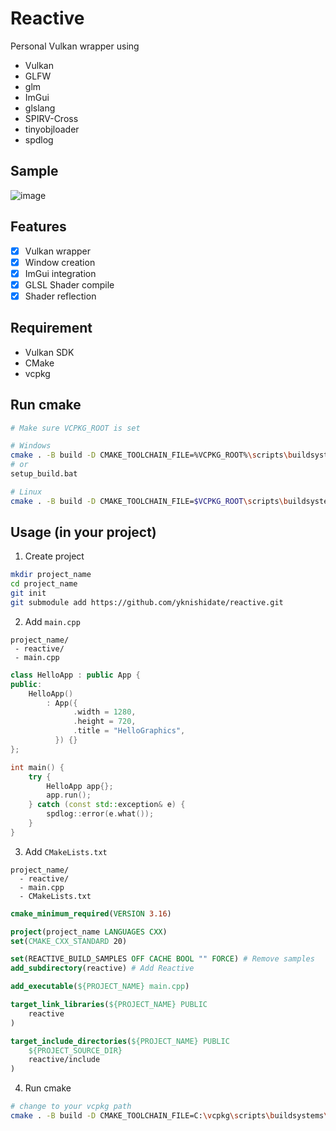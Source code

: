 # Reactive

Personal Vulkan wrapper using

- Vulkan
- GLFW
- glm
- ImGui
- glslang
- SPIRV-Cross
- tinyobjloader
- spdlog

## Sample

![image](https://user-images.githubusercontent.com/30839669/236371719-bb247384-52b9-4096-8739-d1ebe6bb1620.png)

## Features

- [x] Vulkan wrapper
- [x] Window creation
- [x] ImGui integration
- [x] GLSL Shader compile
- [x] Shader reflection

## Requirement

- Vulkan SDK
- CMake
- vcpkg

## Run cmake

```sh
# Make sure VCPKG_ROOT is set

# Windows
cmake . -B build -D CMAKE_TOOLCHAIN_FILE=%VCPKG_ROOT%\scripts\buildsystems\vcpkg.cmake
# or
setup_build.bat

# Linux
cmake . -B build -D CMAKE_TOOLCHAIN_FILE=$VCPKG_ROOT\scripts\buildsystems\vcpkg.cmake
```

## Usage (in your project)

1. Create project

```sh
mkdir project_name
cd project_name
git init
git submodule add https://github.com/yknishidate/reactive.git
```

2. Add `main.cpp`

```
project_name/
 - reactive/
 - main.cpp
```

```cpp
class HelloApp : public App {
public:
    HelloApp()
        : App({
              .width = 1280,
              .height = 720,
              .title = "HelloGraphics",
          }) {}
};

int main() {
    try {
        HelloApp app{};
        app.run();
    } catch (const std::exception& e) {
        spdlog::error(e.what());
    }
}
```

3. Add `CMakeLists.txt`

```
project_name/
  - reactive/
  - main.cpp
  - CMakeLists.txt
```

```cmake
cmake_minimum_required(VERSION 3.16)

project(project_name LANGUAGES CXX)
set(CMAKE_CXX_STANDARD 20)

set(REACTIVE_BUILD_SAMPLES OFF CACHE BOOL "" FORCE) # Remove samples
add_subdirectory(reactive) # Add Reactive

add_executable(${PROJECT_NAME} main.cpp)

target_link_libraries(${PROJECT_NAME} PUBLIC 
    reactive
)

target_include_directories(${PROJECT_NAME} PUBLIC
    ${PROJECT_SOURCE_DIR}
    reactive/include
)
```

4. Run cmake

```sh
# change to your vcpkg path
cmake . -B build -D CMAKE_TOOLCHAIN_FILE=C:\vcpkg\scripts\buildsystems\vcpkg.cmake
```
